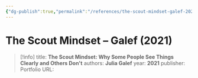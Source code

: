 ```yaml
---
{"dg-publish":true,"permalink":"/references/the-scout-mindset-galef-2021/"}
---
```



# The Scout Mindset – Galef (2021)

> [!info]
> title: **The Scout Mindset: Why Some People See Things Clearly and Others Don't**
> authors: **Julia Galef**
> year: **2021**
> publisher: Portfolio
> URL: 

